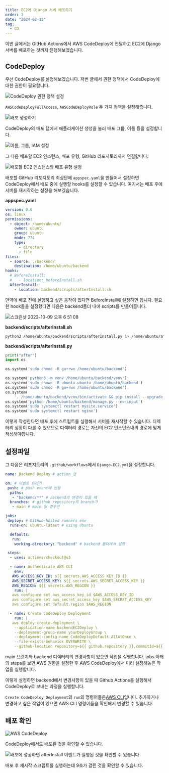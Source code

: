 ```yaml
---
title: EC2에 Django 서버 배포하기
order: 3
date: "2024-02-12"
tag:
  - CD
---
```


이번 글에서는 GitHub Actions에서 AWS CodeDeploy에 전달하고 EC2에 Django 서버를 배포하는 것까지 진행해보겠습니다.

<!--end-->

## CodeDeploy

우선 CodeDeploy를 설정해보겠습니다.
저번 글에서 권한 정책에서 CodeDeploy에 대한 권한이 필요합니다.

![CodeDeploy 권한 정책 설정](https://github.com/Zamoca42/blog/assets/96982072/45fce0a4-8a7a-41fb-ad82-1a334a6be19b)

`AWSCodeDeployFullAccess`, `AWSCodeDeployRole` 두 가지 정책을 설정해줍니다.

![배포 생성하기](https://github.com/Zamoca42/blog/assets/96982072/42dda19e-267e-4e65-b4b7-19ae538324e9)

CodeDeploy의 배포 탭에서 애플리케이션 생성을 눌러 배포 그룹, 이름 등을 설정합니다.

![이름, 그룹, IAM 설정](https://github.com/Zamoca42/blog/assets/96982072/4fdba4af-bca3-4d7e-b80c-f19e352126dd)

그 다음 배포할 EC2 인스턴스, 배포 유형, GitHub 리포지토리까지 연결합니다.

![배포할 EC2 인스턴스와 배포 유형 설정](https://github.com/Zamoca42/blog/assets/96982072/7168992c-ad23-4d8c-9514-70637bd76e1d)

배포할 GitHub 리포지토리 최상단에 `appspec.yaml`을 만들어서 설정하면 CodeDeploy에서
배포 중에 실행할 hooks를 설정할 수 있습니다.
여기서는 배포 후에 서버를 재시작하는 설정을 해보겠습니다.

**appspec.yaml**

```yaml
version: 0.0
os: linux
permissions:
  - object: /home/ubuntu/
    owner: ubuntu
    group: ubuntu
    mode: 774
    type:
      - directory
      - file
files:
  - source: ./backend/
    destination: /home/ubuntu/backend
hooks:
  # BeforeInstall:
  #   - location: beforeInstall.sh
  AfterInstall:
    - location: backend/scripts/afterInstall.sh
```

만약에 배포 전에 실행하고 싶은 동작이 있다면 BeforeInstall에 설정하면 됩니다.
필요한 hook들을 설정했다면 다음은 backend폴더 내에 scripts를 만들어줍니다.

![스크린샷 2023-10-09 오후 6 51 08](https://github.com/Zamoca42/blog/assets/96982072/2e30f28d-555e-40cb-9e9e-e14373917a3e)

**backend/scripts/afterInstall.sh**

```sh
python3 /home/ubuntu/backend/scripts/afterInstall.py 1> /home/ubuntu/after.log 2> /home/ubuntu/after.err
```

**backend/scripts/afterInstall.py**

```python
print("after")
import os

os.system('sudo chmod -R gu+rwx /home/ubuntu/backend')

os.system('python3 -m venv /home/ubuntu/backend/venv')
os.system('sudo chown -R ubuntu.ubuntu /home/ubuntu/backend')
os.system('sudo chmod -R gu+rwx /home/ubuntu/backend')
os.system(
    '. /home/ubuntu/backend/venv/bin/activate && pip install --upgrade pip && pip install -r /home/ubuntu/backend/requirements/prod.txt && python /home/ubuntu/backend/manage.py migrate --settings=mysite.settings.product')
os.system('python /home/ubuntu/backend/manage.py --no-input')
os.system('sudo systemctl restart mysite.service')
os.system('sudo systemctl restart nginx')
```

이렇게 작성한다면 배포 후에 스트립트를 실행해서 서버를 재시작할 수 있습니다.
디렉터리 상황이 다를 수 있으므로 디렉터리 경로는 자신의 EC2 인스턴스내의 경로에 맞게 작성해야합니다.

## 설정파일

그 다음은 리포지토리의 `.github/workflows`에서 `Django-EC2.yml`을 설정합니다.

```yaml
name: Backend Deploy # action 명

on: # 이벤트 트리거
 push: # push event에 반응
  paths:
   - "backend/**" # backend의 변경이 있을 때
  branches: # github repository의 branch가
   - main # main 일 경우만

jobs:
 deploy: # GitHub-hosted runners env
  runs-on: ubuntu-latest # using Ubuntu

  defaults:
   run:
    working-directory: "backend" # backend 폴더에서 실행

 steps:
  - uses: actions/checkout@v3

  - name: Authenticate AWS CLI
    env:
   AWS_ACCESS_KEY_ID: ${{ secrets.AWS_ACCESS_KEY_ID }}
   AWS_SECRET_ACCESS_KEY: ${{ secrets.AWS_SECRET_ACCESS_KEY }}
   AWS_REGION: ${{ secrets.AWS_REGION }}
    run: |
   aws configure set aws_access_key_id $AWS_ACCESS_KEY_ID
   aws configure set aws_secret_access_key $AWS_SECRET_ACCESS_KEY
   aws configure set default.region $AWS_REGION

  - name: Create CodeDeploy Deployment
    run: |
   aws deploy create-deployment \
    --application-name backendEC2Deploy \
    --deployment-group-name yourDeployGroup \
    --deployment-config-name CodeDeployDefault.AllAtOnce \
    --file-exists-behavior OVERWRITE \
    --github-location repository=${{ github.repository }},commitId=${{ github.sha }}

```

main 브랜치와 backend 디렉터리의 변경사항이 있으면 작업을 실행합니다.
jobs 아래의 steps를 보면 AWS 권한을 설정한 후 AWS CodeDeploy에서 미리 설정해놓은 작업을 실행합니다.

이렇게 설정하면 backend에서 변경사항이 있을 때 Github Actions를 실행해서 CodeDeploy로 보내는 과정을 실행합니다.

`Create CodeDeploy Deployment`의 `run`의 명령어들은[AWS CLI](https://aws.amazon.com/ko/cli/)입니다.
추가하거나 변경하고 싶은 작업이 있으면 AWS CLI 명령어들을 확인해서 변경할 수 있습니다.

## 배포 확인

![AWS CodeDeploy](https://github.com/Zamoca42/vue-django-blog/assets/96982072/46c82e81-59d7-4f8f-8b84-0030be9ce3d3)

CodeDeploy에서도 배포된 것을 확인할 수 있습니다.

![배포에 성공하면 afterInstall 이벤트가 실행된 것을 확인할 수 있습니다](https://github.com/Zamoca42/blog/assets/96982072/7df9b4e7-63f8-432a-8eb8-07acfb36ea7b)

배포 후 재시작 스크립트를 실행하는데 9초가 걸린 것을 확인할 수 있습니다.
